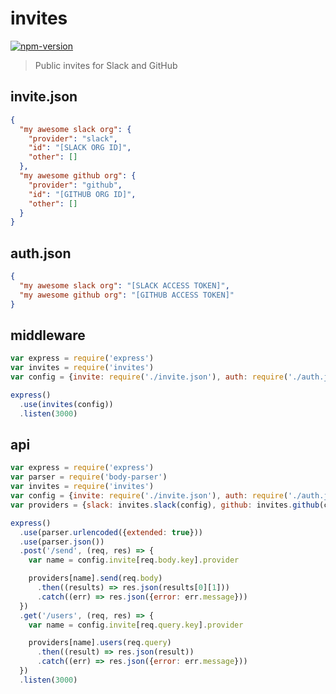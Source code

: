 
# invites

[![npm-version]][npm]

> Public invites for Slack and GitHub

## invite.json

```json
{
  "my awesome slack org": {
    "provider": "slack",
    "id": "[SLACK ORG ID]",
    "other": []
  },
  "my awesome github org": {
    "provider": "github",
    "id": "[GITHUB ORG ID]",
    "other": []
  }
}
```

## auth.json

```json
{
  "my awesome slack org": "[SLACK ACCESS TOKEN]",
  "my awesome github org": "[GITHUB ACCESS TOKEN]"
}
```

## middleware

```js
var express = require('express')
var invites = require('invites')
var config = {invite: require('./invite.json'), auth: require('./auth.json')}

express()
  .use(invites(config))
  .listen(3000)
```

## api

```js
var express = require('express')
var parser = require('body-parser')
var invites = require('invites')
var config = {invite: require('./invite.json'), auth: require('./auth.json')}
var providers = {slack: invites.slack(config), github: invites.github(config)}

express()
  .use(parser.urlencoded({extended: true}))
  .use(parser.json())
  .post('/send', (req, res) => {
    var name = config.invite[req.body.key].provider

    providers[name].send(req.body)
      .then((results) => res.json(results[0][1]))
      .catch((err) => res.json({error: err.message}))
  })
  .get('/users', (req, res) => {
    var name = config.invite[req.query.key].provider

    providers[name].users(req.query)
      .then((result) => res.json(result))
      .catch((err) => res.json({error: err.message}))
  })
  .listen(3000)
```


  [npm-version]: https://img.shields.io/npm/v/invites.svg?style=flat-square (NPM Package Version)

  [npm]: https://www.npmjs.com/package/invites
